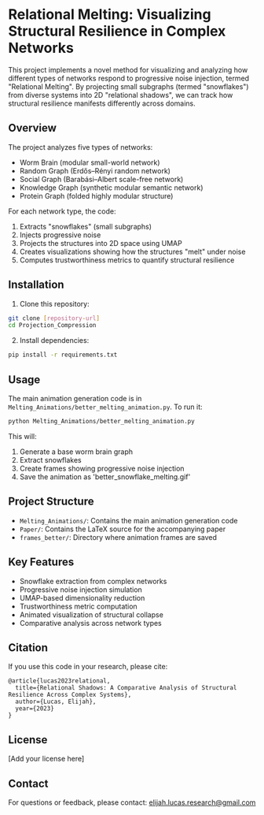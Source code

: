 # Relational Melting: Visualizing Structural Resilience in Complex Networks

This project implements a novel method for visualizing and analyzing how different types of networks respond to progressive noise injection, termed "Relational Melting". By projecting small subgraphs (termed "snowflakes") from diverse systems into 2D "relational shadows", we can track how structural resilience manifests differently across domains.

## Overview

The project analyzes five types of networks:
- Worm Brain (modular small-world network)
- Random Graph (Erdős–Rényi random network)
- Social Graph (Barabási–Albert scale-free network)
- Knowledge Graph (synthetic modular semantic network)
- Protein Graph (folded highly modular structure)

For each network type, the code:
1. Extracts "snowflakes" (small subgraphs)
2. Injects progressive noise
3. Projects the structures into 2D space using UMAP
4. Creates visualizations showing how the structures "melt" under noise
5. Computes trustworthiness metrics to quantify structural resilience

## Installation

1. Clone this repository:
```bash
git clone [repository-url]
cd Projection_Compression
```

2. Install dependencies:
```bash
pip install -r requirements.txt
```

## Usage

The main animation generation code is in `Melting_Animations/better_melting_animation.py`. To run it:

```bash
python Melting_Animations/better_melting_animation.py
```

This will:
1. Generate a base worm brain graph
2. Extract snowflakes
3. Create frames showing progressive noise injection
4. Save the animation as 'better_snowflake_melting.gif'

## Project Structure

- `Melting_Animations/`: Contains the main animation generation code
- `Paper/`: Contains the LaTeX source for the accompanying paper
- `frames_better/`: Directory where animation frames are saved

## Key Features

- Snowflake extraction from complex networks
- Progressive noise injection simulation
- UMAP-based dimensionality reduction
- Trustworthiness metric computation
- Animated visualization of structural collapse
- Comparative analysis across network types

## Citation

If you use this code in your research, please cite:

```
@article{lucas2023relational,
  title={Relational Shadows: A Comparative Analysis of Structural Resilience Across Complex Systems},
  author={Lucas, Elijah},
  year={2023}
}
```

## License

[Add your license here]

## Contact

For questions or feedback, please contact: elijah.lucas.research@gmail.com 